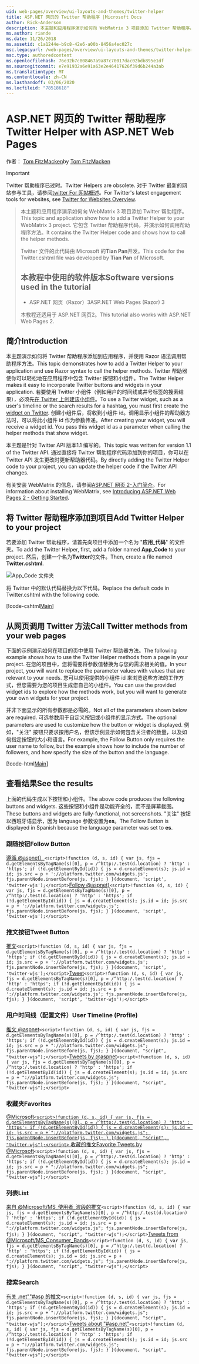 ```yaml
---
uid: web-pages/overview/ui-layouts-and-themes/twitter-helper
title: ASP.NET 网页的 Twitter 帮助程序 |Microsoft Docs
author: Rick-Anderson
description: 本主题和应用程序演示如何向 WebMatrix 3 项目添加 Twitter 帮助程序。 它包含 Twitter 帮助程序代码，并演示如何调用帮助器 。
ms.author: riande
ms.date: 11/26/2018
ms.assetid: c1a1244e-b9c8-42e6-a00b-8456a4ec027c
msc.legacyurl: /web-pages/overview/ui-layouts-and-themes/twitter-helper
msc.type: authoredcontent
ms.openlocfilehash: 76e32b7c808467a9a87c70017dac02bdb895e1df
ms.sourcegitcommit: e7e91932a6e91a63e2e46417626f39d6b244a3ab
ms.translationtype: MT
ms.contentlocale: zh-CN
ms.lasthandoff: 03/06/2020
ms.locfileid: "78518618"
---
```

# <a name="twitter-helper-with-aspnet-web-pages"></a><span data-ttu-id="91b50-104">ASP.NET 网页的 Twitter 帮助程序</span><span class="sxs-lookup"><span data-stu-id="91b50-104">Twitter Helper with ASP.NET Web Pages</span></span>

<span data-ttu-id="91b50-105">作者： [Tom FitzMacken](https://github.com/tfitzmac)</span><span class="sxs-lookup"><span data-stu-id="91b50-105">by [Tom FitzMacken](https://github.com/tfitzmac)</span></span>

> [!IMPORTANT]
> <span data-ttu-id="91b50-106">Twitter 帮助程序已过时。</span><span class="sxs-lookup"><span data-stu-id="91b50-106">Twitter Helpers are obsolete.</span></span> <span data-ttu-id="91b50-107">对于 Twitter 最新的网站参与工具，请参阅[twitter For 网站概述](https://developer.twitter.com/en/docs/twitter-for-websites/overview)。</span><span class="sxs-lookup"><span data-stu-id="91b50-107">For Twitter's latest engagement tools for websites, see [Twitter for Websites Overview](https://developer.twitter.com/en/docs/twitter-for-websites/overview).</span></span>

> <span data-ttu-id="91b50-108">本主题和应用程序演示如何向 WebMatrix 3 项目添加 Twitter 帮助程序。</span><span class="sxs-lookup"><span data-stu-id="91b50-108">This topic and application show how to add a Twitter Helper to your WebMatrix 3 project.</span></span> <span data-ttu-id="91b50-109">它包含 Twitter 帮助程序代码，并演示如何调用帮助程序方法。</span><span class="sxs-lookup"><span data-stu-id="91b50-109">It contains the Twitter Helper code and shows how to call the helper methods.</span></span>
> 
> <span data-ttu-id="91b50-110">Twitter 文件的此代码由 Microsoft 的**Tian Pan**开发。</span><span class="sxs-lookup"><span data-stu-id="91b50-110">This code for the Twitter.cshtml file was developed by **Tian Pan** of Microsoft.</span></span>
> 
> ## <a name="software-versions-used-in-the-tutorial"></a><span data-ttu-id="91b50-111">本教程中使用的软件版本</span><span class="sxs-lookup"><span data-stu-id="91b50-111">Software versions used in the tutorial</span></span>
> 
> 
> - <span data-ttu-id="91b50-112">ASP.NET 网页（Razor）3</span><span class="sxs-lookup"><span data-stu-id="91b50-112">ASP.NET Web Pages (Razor) 3</span></span>
>   
> 
> <span data-ttu-id="91b50-113">本教程还适用于 ASP.NET 网页2。</span><span class="sxs-lookup"><span data-stu-id="91b50-113">This tutorial also works with ASP.NET Web Pages 2.</span></span>

## <a name="introduction"></a><span data-ttu-id="91b50-114">简介</span><span class="sxs-lookup"><span data-stu-id="91b50-114">Introduction</span></span>

<span data-ttu-id="91b50-115">本主题演示如何将 Twitter 帮助程序添加到应用程序，并使用 Razor 语法调用帮助程序方法。</span><span class="sxs-lookup"><span data-stu-id="91b50-115">This topic demonstrates how to add a Twitter Helper to your application and use Razor syntax to call the helper methods.</span></span> <span data-ttu-id="91b50-116">Twitter 帮助器使你可以轻松地在应用程序中包含 Twitter 按钮和小组件。</span><span class="sxs-lookup"><span data-stu-id="91b50-116">The Twitter Helper makes it easy to incorporate Twitter buttons and widgets in your application.</span></span> <span data-ttu-id="91b50-117">若要使用 Twitter 小组件（例如用户的时间线或井号标签的搜索结果），必须先[在 Twitter 上创建该小组件](https://twitter.com/settings/widgets)。</span><span class="sxs-lookup"><span data-stu-id="91b50-117">To use a Twitter widget, such as a user's timeline or the search results for a hashtag, you must first create the [widget on Twitter](https://twitter.com/settings/widgets).</span></span> <span data-ttu-id="91b50-118">创建小组件后，将收到小组件 id。调用显示小组件的帮助器方法时，可以将此小组件 id 作为参数传递。</span><span class="sxs-lookup"><span data-stu-id="91b50-118">After creating your widget, you will receive a widget id. You pass this widget id as a parameter when calling the helper methods that show widget.</span></span>

<span data-ttu-id="91b50-119">本主题是针对 Twitter API 版本1.1 编写的。</span><span class="sxs-lookup"><span data-stu-id="91b50-119">This topic was written for version 1.1 of the Twitter API.</span></span> <span data-ttu-id="91b50-120">通过直接将 Twitter 帮助程序代码添加到你的项目，你可以在 Twitter API 发生更改时更新帮助器代码。</span><span class="sxs-lookup"><span data-stu-id="91b50-120">By directly adding the Twitter Helper code to your project, you can update the helper code if the Twitter API changes.</span></span>

<span data-ttu-id="91b50-121">有关安装 WebMatrix 的信息，请参阅[ASP.NET 网页 2-入门简介](../getting-started/introducing-aspnet-web-pages-2/getting-started.md)。</span><span class="sxs-lookup"><span data-stu-id="91b50-121">For information about installing WebMatrix, see [Introducing ASP.NET Web Pages 2 - Getting Started](../getting-started/introducing-aspnet-web-pages-2/getting-started.md).</span></span>

## <a name="add-twitter-helper-to-your-project"></a><span data-ttu-id="91b50-122">将 Twitter 帮助程序添加到项目</span><span class="sxs-lookup"><span data-stu-id="91b50-122">Add Twitter Helper to your project</span></span>

<span data-ttu-id="91b50-123">若要添加 Twitter 帮助程序，请首先向项目中添加一个名为 "**应用\_代码**" 的文件夹。</span><span class="sxs-lookup"><span data-stu-id="91b50-123">To add the Twitter Helper, first, add a folder named **App\_Code** to your project.</span></span> <span data-ttu-id="91b50-124">然后，创建一个名为**Twitter**的文件。</span><span class="sxs-lookup"><span data-stu-id="91b50-124">Then, create a file named **Twitter.cshtml**.</span></span>

![App_Code 文件夹](twitter-helper/_static/image1.png)

<span data-ttu-id="91b50-126">将 Twitter 中的默认代码替换为以下代码。</span><span class="sxs-lookup"><span data-stu-id="91b50-126">Replace the default code in Twitter.cshtml with the following code.</span></span>

[!code-cshtml[Main](twitter-helper/samples/sample1.cshtml)]

## <a name="call-twitter-methods-from-your-web-pages"></a><span data-ttu-id="91b50-127">从网页调用 Twitter 方法</span><span class="sxs-lookup"><span data-stu-id="91b50-127">Call Twitter methods from your web pages</span></span>

<span data-ttu-id="91b50-128">下面的示例演示如何在项目的页中使用 Twitter 帮助器方法。</span><span class="sxs-lookup"><span data-stu-id="91b50-128">The following example shows how to use the Twitter Helper methods from a page in your project.</span></span> <span data-ttu-id="91b50-129">在您的项目中，您将需要将参数值替换为与您的需求相关的值。</span><span class="sxs-lookup"><span data-stu-id="91b50-129">In your project, you will want to replace the parameter values with values that are relevant to your needs.</span></span> <span data-ttu-id="91b50-130">您可以使用提供的小组件 id 来浏览这些方法的工作方式，但您需要为您的项目生成您自己的小组件。</span><span class="sxs-lookup"><span data-stu-id="91b50-130">You can use the provided widget ids to explore how the methods work, but you will want to generate your own widgets for your project.</span></span>

<span data-ttu-id="91b50-131">并非下面显示的所有参数都是必需的。</span><span class="sxs-lookup"><span data-stu-id="91b50-131">Not all of the parameters shown below are required.</span></span> <span data-ttu-id="91b50-132">可选参数用于自定义按钮或小组件的显示方式。</span><span class="sxs-lookup"><span data-stu-id="91b50-132">The optional parameters are used to customize how the button or widget is displayed.</span></span> <span data-ttu-id="91b50-133">例如，"关注" 按钮只要求按用户名，但该示例显示如何包含关注者的数量，以及如何指定按钮的大小和语言。</span><span class="sxs-lookup"><span data-stu-id="91b50-133">For example, the Follow Button only requires the user name to follow, but the example shows how to include the number of followers, and how specify the size of the button and the language.</span></span>

[!code-html[Main](twitter-helper/samples/sample2.html)]

## <a name="see-the-results"></a><span data-ttu-id="91b50-134">查看结果</span><span class="sxs-lookup"><span data-stu-id="91b50-134">See the results</span></span>

<span data-ttu-id="91b50-135">上面的代码生成以下按钮和小组件。</span><span class="sxs-lookup"><span data-stu-id="91b50-135">The above code produces the following buttons and widgets.</span></span> <span data-ttu-id="91b50-136">这些按钮和小组件是功能齐全的，而不是屏幕截图。</span><span class="sxs-lookup"><span data-stu-id="91b50-136">These buttons and widgets are fully-functional, not screenshots.</span></span> <span data-ttu-id="91b50-137">"关注" 按钮以西班牙语显示，因为 language 参数设置为**es**。</span><span class="sxs-lookup"><span data-stu-id="91b50-137">The Follow Button is displayed in Spanish because the language parameter was set to **es**.</span></span>

### <a name="follow-button"></a><span data-ttu-id="91b50-138">跟随按钮</span><span class="sxs-lookup"><span data-stu-id="91b50-138">Follow Button</span></span>

<span data-ttu-id="91b50-139">[遵循 @aspnet）](https://twitter.com/aspnet)`<script>!function (d, s, id) { var js, fjs = d.getElementsByTagName(s)[0], p = /^http:/.test(d.location) ? 'http' : 'https'; if (!d.getElementById(id)) { js = d.createElement(s); js.id = id; js.src = p + '://platform.twitter.com/widgets.js'; fjs.parentNode.insertBefore(js, fjs); } }(document, 'script', 'twitter-wjs');</script>`</span><span class="sxs-lookup"><span data-stu-id="91b50-139">[Follow @aspnet)](https://twitter.com/aspnet)`<script>!function (d, s, id) { var js, fjs = d.getElementsByTagName(s)[0], p = /^http:/.test(d.location) ? 'http' : 'https'; if (!d.getElementById(id)) { js = d.createElement(s); js.id = id; js.src = p + '://platform.twitter.com/widgets.js'; fjs.parentNode.insertBefore(js, fjs); } }(document, 'script', 'twitter-wjs');</script>`</span></span>

### <a name="tweet-button"></a><span data-ttu-id="91b50-140">推文按钮</span><span class="sxs-lookup"><span data-stu-id="91b50-140">Tweet Button</span></span>

<span data-ttu-id="91b50-141">[推文](https://twitter.com/share)`<script>!function (d, s, id) { var js, fjs = d.getElementsByTagName(s)[0], p = /^http:/.test(d.location) ? 'http' : 'https'; if (!d.getElementById(id)) { js = d.createElement(s); js.id = id; js.src = p + '://platform.twitter.com/widgets.js'; fjs.parentNode.insertBefore(js, fjs); } }(document, 'script', 'twitter-wjs');</script>`</span><span class="sxs-lookup"><span data-stu-id="91b50-141">[Tweet](https://twitter.com/share)`<script>!function (d, s, id) { var js, fjs = d.getElementsByTagName(s)[0], p = /^http:/.test(d.location) ? 'http' : 'https'; if (!d.getElementById(id)) { js = d.createElement(s); js.id = id; js.src = p + '://platform.twitter.com/widgets.js'; fjs.parentNode.insertBefore(js, fjs); } }(document, 'script', 'twitter-wjs');</script>`</span></span>

### <a name="user-timeline-profile"></a><span data-ttu-id="91b50-142">用户时间线（配置文件）</span><span class="sxs-lookup"><span data-stu-id="91b50-142">User Timeline (Profile)</span></span>

<span data-ttu-id="91b50-143">[推文 @aspnet](https://twitter.com/aspnet)`<script>!function (d, s, id) { var js, fjs = d.getElementsByTagName(s)[0], p = /^http:/.test(d.location) ? 'http' : 'https'; if (!d.getElementById(id)) { js = d.createElement(s); js.id = id; js.src = p + "://platform.twitter.com/widgets.js"; fjs.parentNode.insertBefore(js, fjs); } }(document, "script", "twitter-wjs");</script>`</span><span class="sxs-lookup"><span data-stu-id="91b50-143">[Tweets by @aspnet](https://twitter.com/aspnet)`<script>!function (d, s, id) { var js, fjs = d.getElementsByTagName(s)[0], p = /^http:/.test(d.location) ? 'http' : 'https'; if (!d.getElementById(id)) { js = d.createElement(s); js.id = id; js.src = p + "://platform.twitter.com/widgets.js"; fjs.parentNode.insertBefore(js, fjs); } }(document, "script", "twitter-wjs");</script>`</span></span>

### <a name="favorites"></a><span data-ttu-id="91b50-144">收藏夹</span><span class="sxs-lookup"><span data-stu-id="91b50-144">Favorites</span></span>

<span data-ttu-id="91b50-145">[@Microsoft`<script>!function (d, s, id) { var js, fjs = d.getElementsByTagName(s)[0], p = /^http:/.test(d.location) ? 'http' : 'https'; if (!d.getElementById(id)) { js = d.createElement(s); js.id = id; js.src = p + "://platform.twitter.com/widgets.js"; fjs.parentNode.insertBefore(js, fjs); } }(document, "script", "twitter-wjs");</script>` 收藏的推文](https://twitter.com/Microsoft/favorites)</span><span class="sxs-lookup"><span data-stu-id="91b50-145">[Favorite Tweets by @Microsoft](https://twitter.com/Microsoft/favorites)`<script>!function (d, s, id) { var js, fjs = d.getElementsByTagName(s)[0], p = /^http:/.test(d.location) ? 'http' : 'https'; if (!d.getElementById(id)) { js = d.createElement(s); js.id = id; js.src = p + "://platform.twitter.com/widgets.js"; fjs.parentNode.insertBefore(js, fjs); } }(document, "script", "twitter-wjs");</script>`</span></span>

### <a name="list"></a><span data-ttu-id="91b50-146">列表</span><span class="sxs-lookup"><span data-stu-id="91b50-146">List</span></span>

<span data-ttu-id="91b50-147">[来自 @Microsoft/MS\_使用者\_波段的推文](https://twitter.com/microsoft/ms-consumer-brands/)`<script>!function (d, s, id) { var js, fjs = d.getElementsByTagName(s)[0], p = /^http:/.test(d.location) ? 'http' : 'https'; if (!d.getElementById(id)) { js = d.createElement(s); js.id = id; js.src = p + "://platform.twitter.com/widgets.js"; fjs.parentNode.insertBefore(js, fjs); } }(document, "script", "twitter-wjs");</script>`</span><span class="sxs-lookup"><span data-stu-id="91b50-147">[Tweets from @Microsoft/MS\_Consumer\_Bands](https://twitter.com/microsoft/ms-consumer-brands/)`<script>!function (d, s, id) { var js, fjs = d.getElementsByTagName(s)[0], p = /^http:/.test(d.location) ? 'http' : 'https'; if (!d.getElementById(id)) { js = d.createElement(s); js.id = id; js.src = p + "://platform.twitter.com/widgets.js"; fjs.parentNode.insertBefore(js, fjs); } }(document, "script", "twitter-wjs");</script>`</span></span>

### <a name="search"></a><span data-ttu-id="91b50-148">搜索</span><span class="sxs-lookup"><span data-stu-id="91b50-148">Search</span></span>

<span data-ttu-id="91b50-149">[有关 .net&quot;&quot;#asp 的推文](https://twitter.com/search?q=%23asp.net)`<script>!function (d, s, id) { var js, fjs = d.getElementsByTagName(s)[0], p = /^http:/.test(d.location) ? 'http' : 'https'; if (!d.getElementById(id)) { js = d.createElement(s); js.id = id; js.src = p + "://platform.twitter.com/widgets.js"; fjs.parentNode.insertBefore(js, fjs); } }(document, "script", "twitter-wjs");</script>`</span><span class="sxs-lookup"><span data-stu-id="91b50-149">[Tweets about &quot;#asp.net&quot;](https://twitter.com/search?q=%23asp.net)`<script>!function (d, s, id) { var js, fjs = d.getElementsByTagName(s)[0], p = /^http:/.test(d.location) ? 'http' : 'https'; if (!d.getElementById(id)) { js = d.createElement(s); js.id = id; js.src = p + "://platform.twitter.com/widgets.js"; fjs.parentNode.insertBefore(js, fjs); } }(document, "script", "twitter-wjs");</script>`</span></span>
